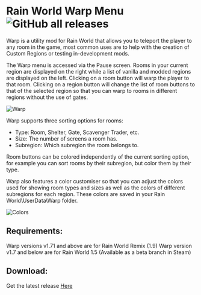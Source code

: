 # Rain World Warp Menu ![GitHub all releases](https://img.shields.io/github/downloads/LeeMoriya/Warp/total?style=for-the-badge)

Warp is a utility mod for Rain World that allows you to teleport the player to any room in the game, most common uses are to help with the creation of Custom Regions or testing in-development mods.

The Warp menu is accessed via the Pause screen. Rooms in your current region are displayed on the right while a list of vanilla and modded regions are displayed on the left. Clicking on a room button will warp the player to that room. Clicking on a region button will change the list of room buttons to that of the selected region so that you can warp to rooms in different regions without the use of gates.

![Warp](https://i.imgur.com/sse46qV.png)

Warp supports three sorting options for rooms:
- Type: Room, Shelter, Gate, Scavenger Trader, etc.
- Size: The number of screens a room has.
- Subregion: Which subregion the room belongs to.

Room buttons can be colored independently of the current sorting option, for example you can sort rooms by their subregion, but color them by their type.

Warp also features a color customiser so that you can adjust the colors used for showing room types and sizes as well as the colors of different subregions for each region. These colors are saved in your Rain World\UserData\Warp folder.

![Colors](https://i.imgur.com/BxFdGyq.png)

## Requirements:
Warp versions v1.71 and above are for Rain World Remix (1.9)
Warp version v1.7 and below are for Rain World 1.5 (Available as a beta branch in Steam)

## Download:

Get the latest release [Here](https://github.com/LeeMoriya/Warp/releases/tag/v1.71)

